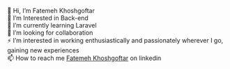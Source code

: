 💫 Hi, I’m Fatemeh Khoshgoftar
<br>👀 I’m Interested in Back-end
<br>🌱 I’m currently learning Laravel
<br>🤝 I’m looking for collaboration
<br>⚡ I’m interested in working enthusiastically and passionately wherever I go, gaining new experiences
<br>📫 How to reach me [Fatemeh Khoshgoftar](www.linkedin.com/in/fatemeh-khoshgoftar-766418258) on linkedin


<!--
### Hi there 👋
**alimahdibahrami/alimahdibahrami** is a ✨ _special_ ✨ repository because its `README.md` (this file) appears on your GitHub profile.

Here are some ideas to get you started:

- 🔭 I’m currently working on ...
- 🌱 I’m currently learning ...
- 👯 I’m looking to collaborate on ...
- 🤔 I’m looking for help with ...
- 💬 Ask me about ...
- 📫 How to reach me: ...
- 😄 Pronouns: ...
- ⚡ Fun fact: ...
-->

